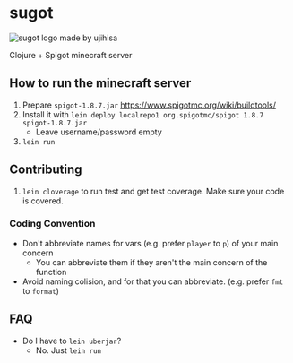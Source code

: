 # sugot

![sugot logo made by ujihisa](http://cache.gyazo.com/8b5b3fba0e9ea94b303acd77e8920a8c.png)

Clojure + Spigot minecraft server

## How to run the minecraft server

1. Prepare `spigot-1.8.7.jar` https://www.spigotmc.org/wiki/buildtools/
2. Install it with `lein deploy localrepo1 org.spigotmc/spigot 1.8.7 spigot-1.8.7.jar`
    * Leave username/password empty
3. `lein run`

## Contributing

1. `lein cloverage` to run test and get test coverage. Make sure your code is covered.

### Coding Convention

* Don't abbreviate names for vars (e.g. prefer `player` to `p`) of your main concern
    * You can abbreviate them if they aren't the main concern of the function
* Avoid naming colision, and for that you can abbreviate. (e.g. prefer `fmt` to `format`)

## FAQ

* Do I have to `lein uberjar`?
    * No. Just `lein run`

